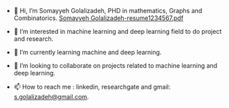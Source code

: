 - 👋 Hi, I’m Somayyeh Golalizadeh, PHD in mathematics, Graphs and Combinatorics. [Somayyeh Golalizadeh-resume1234567.pdf](https://github.com/Somitala/Somitala/files/9402589/Somayyeh.Golalizadeh-resume1234567.pdf)

- 👀 I’m interested in machine learning and deep learning field to do project and research.
- 🌱 I’m currently learning machine and deep learning.
- 💞️ I’m looking to collaborate on projects related to machine learning and deep learning.
- 📫 How to reach me : linkedin, researchgate and gmail: s.golalizadeh@gmail.com.

<!---
/Somayyeh is a ✨ special ✨ repository because its `README.md` (this file) appears on your GitHub profile.
You can click the Preview link to take a look at your changes.
--->
